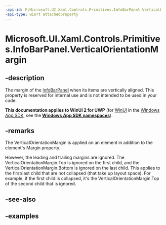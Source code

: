 ```yaml
---
-api-id: P:Microsoft.UI.Xaml.Controls.Primitives.InfoBarPanel.VerticalOrientationMargin
-api-type: winrt attachedproperty
---
```


# Microsoft.UI.Xaml.Controls.Primitives.InfoBarPanel.VerticalOrientationMargin

<!--
see GetVerticalOrientationMargin, and SetVerticalOrientationMargin
-->

## -description

The margin of the [InfoBarPanel](infobarpanel.md) when its items are vertically aligned. This property is reserved for internal use and is not intended to be used in your code.

**This documentation applies to WinUI 2 for UWP** (for [WinUI](/windows/apps/winui/winui3/) in the [Windows App SDK](/windows/apps/windows-app-sdk/), see the **[Windows App SDK namespaces](/windows/windows-app-sdk/api/winrt/)**).

## -remarks

The VerticalOrientationMargin is applied on an element in addition to the element's Margin property.

However, the leading and trailing margins are ignored. The VerticalOrientationMargin.Top is ignored on the first child, and the VerticalOrientationMargin.Bottom is ignored on the last child. This applies to the first/last child that are not collapsed (that take up layout space). For example, if the first child is collapsed, it's the VerticalOrientationMargin.Top of the second child that is ignored.

## -see-also

## -examples
